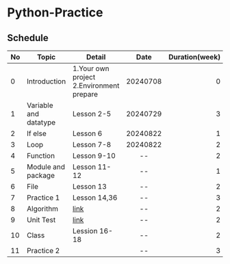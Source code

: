 # Python-Practice

## Schedule

| No  | Topic | Detail | Date | Duration(week) |
| :--- | --- | --- | :---: | ---: | 
| 0 | Introduction | 1.Your own project<br> 2.Environment prepare | 20240708 | 0 |
| 1 | Variable and datatype | Lesson 2-5 | 20240729 | 3 |
| 2 | If else | Lesson 6 | 20240822 | 1 |
| 3 | Loop | Lesson 7-8 | 20240822 | 2 |
| 4 | Function | Lesson 9-10 | -- | 2 |
| 5 | Module and package | Lesson 11-12 | -- | 1 |
| 6 | File | Lesson 13 | -- | 2 | 
| 7 | Practice 1 | Lesson 14,36 | -- | 3 |
| 8 | Algorithm | [link](https://github.com/poipoiyo/Python-Practice/tree/main/8.Algorithm) | -- | 2 |
| 9 | Unit Test | [link](https://github.com/poipoiyo/Python-Practice/tree/main/9.Unit%20Test) | -- | 2 |
| 10 | Class | Lession 16-18 | -- | 2 |
| 11 | Practice 2 | | -- | 3 |
